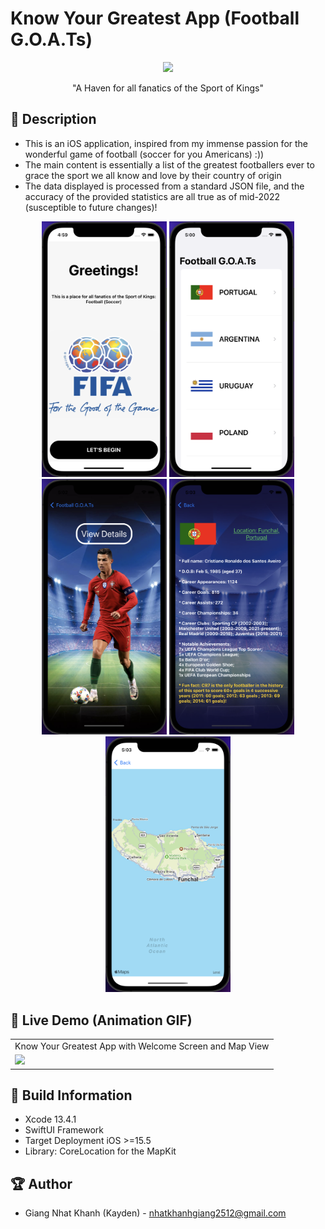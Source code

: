 # Know Your Greatest App (Football G.O.A.Ts)


<p align="center">
  <img width="100" src="Assets.xcassets/AppIcon.appiconset/64.png">
</p>

<p align="center">"A Haven for all fanatics of the Sport of Kings"</p>

## 📖 Description

- This is an iOS application, inspired from my immense passion for the wonderful game of football (soccer for you Americans) :))
- The main content is essentially a list of the greatest footballers ever to grace the sport we all know and love by their country of origin
- The data displayed is processed from a standard JSON file, and the accuracy of the provided statistics are all true as of mid-2022 (susceptible to future changes)!

<p align="center">
  <img src="ViewScreenshots/WelcomeView.png" width="200" > 
  <img src="ViewScreenshots/MainMenuView.png" width="200" > 
  <img src="ViewScreenshots/PlayerCardView.png" width="200" > 
  <img src="ViewScreenshots/DetailView.png" width="200" >
  <img src="ViewScreenshots/LocationMapView.png" width="200" >
</p>

## 🔮 Live Demo (Animation GIF)

<table>
  <tr>
     <td>Know Your Greatest App with Welcome Screen and Map View</td>
  </tr>
  <tr>
    <td><img src="https://github.com/KaydenGiang2512/KnowYourGreatest/blob/main/ViewScreenshots/AppDemo.gif?raw=true" width="300"></td>
   </tr>
 </table>

## 🔧 Build Information
- Xcode 13.4.1
- SwiftUI Framework
- Target Deployment iOS >=15.5
- Library: CoreLocation for the MapKit

## 🏆 Author
- Giang Nhat Khanh (Kayden) - nhatkhanhgiang2512@gmail.com

